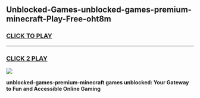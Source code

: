 
## Unblocked-Games-unblocked-games-premium-minecraft-Play-Free-oht8m
<h3>
<a href="https://premium76.site?title=unblocked-games-premium-minecraft&ref=12A">CLICK TO PLAY</a></h3>
<hr>

<h3>
<a href="https://premium76.site?title=unblocked-games-premium-minecraft&ref=12A">CLICK 2 PLAY</a>
  
</h3>

<a href="https://premium76.site?title=unblocked-games-premium-minecraft&ref=12A"><img src="https://clearcache.store/games.png"></a>


**unblocked-games-premium-minecraft games unblocked: Your Gateway to Fun and Accessible Online Gaming**
